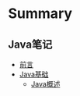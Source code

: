 # Summary

## Java笔记
* [前言](README.md)
* [Java基础](basic/README.md)
  * [Java概述](basic/java-summary.md)